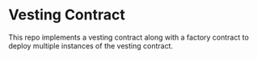 # Vesting Contract

This repo implements a vesting contract along with a factory contract to deploy multiple instances of the vesting contract.
